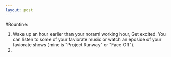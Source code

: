 ```yaml
---
layout: post
---
```

#Rountine:
1. Wake up an hour earlier than your noraml working hour, Get excited. You can listen to some of your faviorate music or watch an eposide of your faviorate shows (mine is "Project Runway" or "Face Off"). 
2. 



